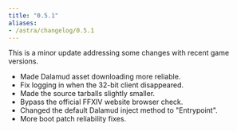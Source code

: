 ```yaml
---
title: "0.5.1"
aliases:
- /astra/changelog/0.5.1
---
```


This is a minor update addressing some changes with recent game versions.

* Made Dalamud asset downloading more reliable.
* Fix logging in when the 32-bit client disappeared.
* Made the source tarballs slightly smaller.
* Bypass the official FFXIV website browser check.
* Changed the default Dalamud inject method to "Entrypoint".
* More boot patch reliability fixes.
